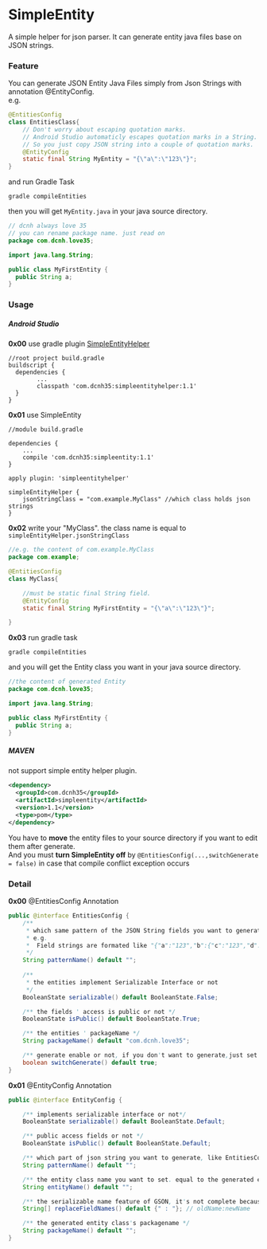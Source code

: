 # SimpleEntity
A simple helper for json parser. It can generate entity java files base on JSON strings.

### Feature
You can generate JSON Entity Java Files simply from Json Strings with annotation @EntityConfig.  
e.g.  
```java
@EntitiesConfig 
class EntitiesClass{
    // Don't worry about escaping quotation marks.
    // Android Studio automaticly escapes quotation marks in a String.
    // So you just copy JSON string into a couple of quotation marks.
    @EntityConfig
    static final String MyEntity = "{\"a\":\"123\"}"; 
}
```

and run Gradle Task
```
gradle compileEntities
```

then you will get `MyEntity.java` in your java source directory.
```java
// dcnh always love 35
// you can rename package name. just read on
package com.dcnh.love35; 

import java.lang.String;

public class MyFirstEntity {
  public String a;
}
```



### Usage

##### Android Studio

**0x00** use gradle plugin [SimpleEntityHelper](https://github.com/lambor/SimpleEntityHelper)  
```
//root project build.gradle
buildscript {
  dependencies {
        ...
        classpath 'com.dcnh35:simpleentityhelper:1.1'
  }
}
```


**0x01** use SimpleEntity
```
//module build.gradle

dependencies {
    ...
    compile 'com.dcnh35:simpleentity:1.1'
}

apply plugin: 'simpleentityhelper'

simpleEntityHelper {
    jsonStringClass = "com.example.MyClass" //which class holds json strings
}
```

**0x02** write your "MyClass". the class name is equal to `simpleEntityHelper.jsonStringClass`
```java
//e.g. the content of com.example.MyClass
package com.example;

@EntitiesConfig
class MyClass{

    //must be static final String field.
    @EntityConfig
    static final String MyFirstEntity = "{\"a\":\"123\"}"; 

}
```

**0x03** run gradle task 
```
gradle compileEntities
```
and you will get the Entity class you want in your java source directory.

```java
//the content of generated Entity
package com.dcnh.love35;

import java.lang.String;

public class MyFirstEntity {
  public String a;
}
```

##### MAVEN

not support simple entity helper plugin.  
```xml
<dependency>
  <groupId>com.dcnh35</groupId>
  <artifactId>simpleentity</artifactId>
  <version>1.1</version>
  <type>pom</type>
</dependency>
```
You have to **move** the entity files to your source directory if you want to edit them after generate.  
And you must **turn SimpleEntity off** by `@EntitiesConfig(...,switchGenerate = false)` in case that compile conflict exception occurs


### Detail

**0x00** @EntitiesConfig Annotation
```java
public @interface EntitiesConfig {
    /**
     * which same pattern of the JSON String fields you want to generate
     * e.g.  
     *  Field strings are formated like "{"a":"123","b":{"c":"123","d":123}}" and patternName assigned with ' patternName = "b " ' , it will generate entity from "{c:"123",d:123}" 
     */
    String patternName() default "";
    
    /**
     * the entities implement Serializable Interface or not
     */
    BooleanState serializable() default BooleanState.False;

    /** the fields ' access is public or not */
    BooleanState isPublic() default BooleanState.True;

    /** the entities ' packageName */
    String packageName() default "com.dcnh.love35";

    /** generate enable or not, if you don't want to generate,just set false*/
    boolean switchGenerate() default true;
}
```

**0x01** @EntityConfig Annotation
```java
public @interface EntityConfig {

    /** implements serializable interface or not*/
    BooleanState serializable() default BooleanState.Default;

    /** public access fields or not */
    BooleanState isPublic() default BooleanState.Default;

    /** which part of json string you want to generate, like EntitiesConfig 's patternName */
    String patternName() default "";

    /** the entity class name you want to set. equal to the generated entity java file name */
    String entityName() default "";

    /** the serializable name feature of GSON, it's not complete because i don't want to add gson dependency */
    String[] replaceFieldNames() default {" : "}; // oldName:newName

    /** the generated entity class's packagename */
    String packageName() default "";
}
```
